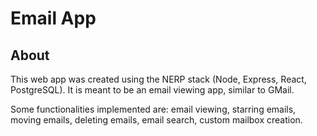 # Email App
## About
This web app was created using the NERP stack (Node, Express, React, PostgreSQL). It is meant to be an email viewing app, similar to GMail.

Some functionalities implemented are: email viewing, starring emails, moving emails, deleting emails, email search, custom mailbox creation.
